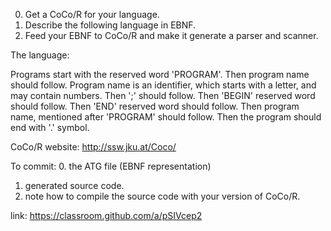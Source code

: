 
0. Get a CoCo/R for your language.
1. Describe the following language in EBNF.
2. Feed your EBNF to CoCo/R and make it generate a parser and scanner.

The language:

Programs start with the reserved word 'PROGRAM'. Then program name should follow. Program name is an identifier, which starts with a letter, and may contain numbers. Then ';' should follow.
Then 'BEGIN' reserved word should follow.
Then 'END' reserved word should follow.
Then program name, mentioned after 'PROGRAM' should follow.
Then the program should end with '.' symbol.

CoCo/R website: http://ssw.jku.at/Coco/

To commit:
0. the ATG file (EBNF representation)
1. generated source code.
2. note how to compile the source code with your version of CoCo/R.

link: https://classroom.github.com/a/pSIVcep2
